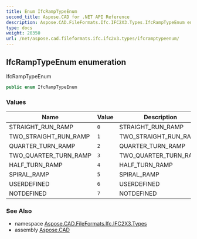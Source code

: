 ```yaml
---
title: Enum IfcRampTypeEnum
second_title: Aspose.CAD for .NET API Reference
description: Aspose.CAD.FileFormats.Ifc.IFC2X3.Types.IfcRampTypeEnum enum. IfcRampTypeEnum
type: docs
weight: 20350
url: /net/aspose.cad.fileformats.ifc.ifc2x3.types/ifcramptypeenum/
---
```

## IfcRampTypeEnum enumeration

IfcRampTypeEnum

```csharp
public enum IfcRampTypeEnum
```

### Values

| Name | Value | Description |
| --- | --- | --- |
| STRAIGHT_RUN_RAMP | `0` | STRAIGHT_RUN_RAMP |
| TWO_STRAIGHT_RUN_RAMP | `1` | TWO_STRAIGHT_RUN_RAMP |
| QUARTER_TURN_RAMP | `2` | QUARTER_TURN_RAMP |
| TWO_QUARTER_TURN_RAMP | `3` | TWO_QUARTER_TURN_RAMP |
| HALF_TURN_RAMP | `4` | HALF_TURN_RAMP |
| SPIRAL_RAMP | `5` | SPIRAL_RAMP |
| USERDEFINED | `6` | USERDEFINED |
| NOTDEFINED | `7` | NOTDEFINED |

### See Also

* namespace [Aspose.CAD.FileFormats.Ifc.IFC2X3.Types](../../aspose.cad.fileformats.ifc.ifc2x3.types/)
* assembly [Aspose.CAD](../../)


